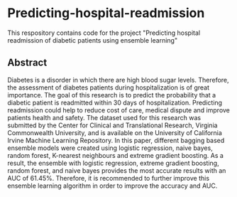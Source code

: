 # Predicting-hospital-readmission

This respository contains code for the project "Predicting hospital readmission of diabetic patients using ensemble learning"

## Abstract

Diabetes is a disorder in which there are high blood sugar levels. Therefore, the assessment of diabetes
patients during hospitalization is of great importance. The goal of this research is to predict the
probability that a diabetic patient is readmitted within 30 days of hospitalization. Predicting readmission
could help to reduce cost of care, medical dispute and improve patients health and safety. The
dataset used for this research was submitted by the Center for Clinical and Translational Research,
Virginia Commonwealth University, and is available on the University of California Irvine Machine
Learning Repository. In this paper, different bagging based ensemble models were created using logistic
regression, naive bayes, random forest, K-nearest neighbours and extreme gradient boosting.
As a result, the ensemble with logistic regression, extreme gradient boosting, random forest, and naive
bayes provides the most accurate results with an AUC of 61.45%. Therefore, it is recommended to
further improve this ensemble learning algorithm in order to improve the accuracy and AUC.
